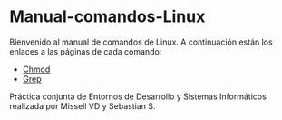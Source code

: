 # Manual-comandos-Linux
Bienvenido al manual de comandos de Linux. A continuación están los enlaces a las páginas de cada comando: 
* [Chmod](chmod.html)
* [Grep](grep.html)

Práctica conjunta de Entornos de Desarrollo y Sistemas Informáticos realizada por Missell VD y Sebastian S.
